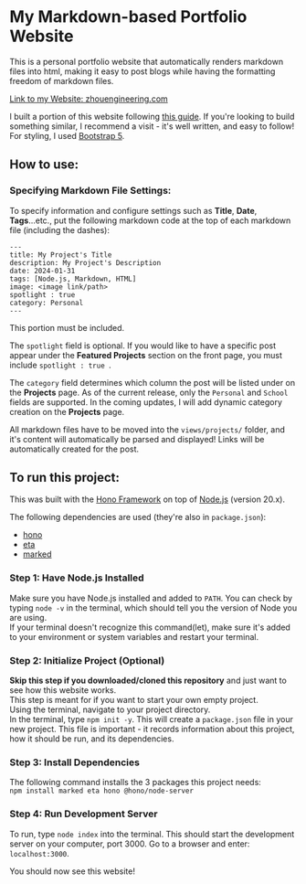 # My Markdown-based Portfolio Website

This is a personal portfolio website that automatically renders markdown files into html, making it easy to post blogs while having the formatting freedom of markdown files.

[Link to my Website: zhouengineering.com](https://www.zhouengineering.com)

I built a portion of this website following [this guide](https://lebcit.github.io/posts/create-a-simple-markdown-based-blog-in-nodejs/). If you're looking to build something similar, I recommend a visit - it's well written, and easy to follow! For styling, I used [Bootstrap 5](https://getbootstrap.com/docs/5.0/getting-started/introduction/).

## How to use:

### Specifying Markdown File Settings:
To specify information and configure settings such as **Title**, **Date**, **Tags**...etc., put the following markdown code at the top of each markdown file (including the dashes):

```
---
title: My Project's Title 
description: My Project's Description 
date: 2024-01-31
tags: [Node.js, Markdown, HTML]
image: <image link/path>
spotlight : true 
category: Personal
---
```

This portion must be included. 

The `spotlight` field is optional. If you would like to have a specific post appear under the **Featured Projects** section on the front page, you must include `spotlight : true `.

The `category` field determines which column the post will be listed under on the **Projects** page. As of the current release, only the `Personal` and `School` fields are supported. In the coming updates, I will add dynamic category creation on the **Projects** page.

All markdown files have to be moved into the `views/projects/` folder, and it's content will automatically be parsed and displayed! Links will be automatically created for the post.



## To run this project:
This was built with the [Hono Framework](https://hono.dev/) on top of [Node.js](https://nodejs.org/en) (version 20.x).

The following dependencies are used (they're also in `package.json`):
- [hono](https://hono.dev/)
- [eta](https://eta.js.org/)
- [marked](https://www.npmjs.com/package/marked)

### Step 1: Have Node.js Installed
Make sure you have Node.js installed and added to `PATH`.
You can check by typing `node -v` in the terminal, which should tell you the version of Node you are using.  
If your terminal doesn't recognize this command(let), make sure it's added to your environment or system variables and restart your terminal.

### Step 2: Initialize Project (Optional) 
**Skip this step if you downloaded/cloned this repository** and just want to see how this website works.  
This step is meant for if you want to start your own empty project.   
Using the terminal, navigate to your project directory.   
In the terminal, type `npm init -y`. This will create a `package.json` file in your new project. This file is important - it records information about this project, how it should be run, and its dependencies.

### Step 3: Install Dependencies
The following command installs the 3 packages this project needs:  
`npm install marked eta hono @hono/node-server`

### Step 4: Run Development Server
To run, type `node index` into the terminal. This should start the development server on your computer, port 3000. Go to a browser and enter: `localhost:3000`.

You should now see this website!











